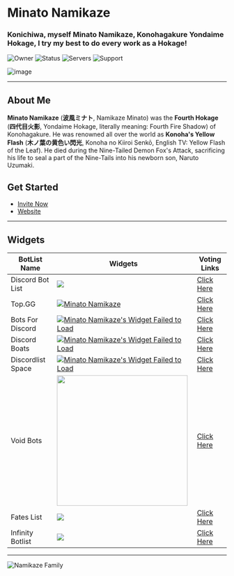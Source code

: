 # **Minato Namikaze**

### Konichiwa, myself Minato Namikaze, Konohagakure Yondaime Hokage, I try my best to do every work as a Hokage! 


![Owner](https://api.discordlist.space/v2/bots/779559821162315787/badge?property=owner&style=for-the-badge&color=orange) ![Status](https://top.gg/api/widget/status/779559821162315787.svg)  ![Servers](https://top.gg/api/widget/servers/779559821162315787.svg) ![Support](https://api.discordlist.space/v2/bots/779559821162315787/badge?property=support&style=flat-square&color=orange) 

![image](https://i.imgur.com/FzgLCHM.jpeg)

***

## About Me

**Minato Namikaze** (**波風ミナト**, Namikaze Minato) was the **Fourth Hokage** (**四代目火影**, Yondaime Hokage, literally meaning: Fourth Fire Shadow) of Konohagakure. He was renowned all over the world as **Konoha's Yellow Flash** (**木ノ葉の黄色い閃光**, Konoha no Kiiroi Senkō, English TV: Yellow Flash of the Leaf). He died during the Nine-Tailed Demon Fox's Attack, sacrificing his life to seal a part of the Nine-Tails into his newborn son, Naruto Uzumaki.


## Get Started

- [Invite Now ](https://discord.com/oauth2/authorize?client_id=779559821162315787&permissions=8&redirect_uri=https%3A%2F%2Fminatonamikaze-invites.herokuapp.com%2Finvite&scope=applications.commands%20bot&response_type=code&state=cube12345%3F%2FDiscord%20Bot%20List%20%28Description%29)
- [Website](https://minato-namikaze.rtfd.io)

***

## Widgets

BotList Name     | Widgets       | Voting Links
------------     | ------------- | ------------- 
Discord Bot List | <a href="https://discordbotlist.com/bots/779559821162315787" target="_blank"><img src="https://discordbotlist.com/api/v1/bots/779559821162315787/widget"></a> | [Click Here](https://discordbotlist.com/bots/minato-namikaze/upvote)
Top.GG           | <a href="https://top.gg/bot/779559821162315787"  target="_blank"><img src="https://top.gg/api/widget/779559821162315787.svg" alt="Minato Namikaze" /></a> | [Click Here](https://top.gg/bot/779559821162315787/vote)
Bots For Discord | <a href="https://discords.com/bots/bots/779559821162315787" target="_blank"><img src="https://discords.com/bots/api/bot/779559821162315787/widget" title="Visit Minato Namikaze listed on Discords.com!" alt="Minato Namikaze's Widget Failed to Load" /></a> | [Click Here](https://discords.com/bots/bot/779559821162315787/vote)
Discord Boats    | <a href="https://discord.boats/bot/779559821162315787" target="_blank"><img src="https://discord.boats/api/widget/779559821162315787" title="Visit Minato Namikaze listed on Discord Boats!" alt="Minato Namikaze's Widget Failed to Load" /></a>  | [Click Here](https://discord.boats/bot/779559821162315787)
Discordlist Space | <a href="https://discordlist.space/bot/779559821162315787" target="_blank"><img src="https://api.discordlist.space/v2/bots/779559821162315787/widget?background=7289DA&radius=6" title="Visit Minato Namikaze listed on Discordlist Space!" alt="Minato Namikaze's Widget Failed to Load" /></a> | [Click Here](https://discordlist.space/bot/779559821162315787/upvote)
Void Bots        | <a href="https://voidbots.net/bot/779559821162315787" target="_blank"><img src="https://voidbots.net/api/embed/779559821162315787?theme=dark" width="300" /></a> | [Click Here](https://voidbots.net/bot/779559821162315787/vote)
Fates List       | <a href="https://fateslist.xyz/bot/779559821162315787" target="_blank"><img src="https://fateslist.xyz/api/bots/779559821162315787/widget?format=png" /></a> | [Click Here](https://fateslist.xyz/bot/779559821162315787/vote)
Infinity Botlist       | <a href="https://botlist.site/bots/779559821162315787" target="_blank"><img src="https://infinitybotlist.com/bots/779559821162315787/widget?size=large" /></a> | [Click Here](https://infinitybotlist.com/bots/779559821162315787/vote)

***

![Namikaze Family](https://media.discordapp.net/attachments/777918705098686465/813086521481232414/image0.jpg)

